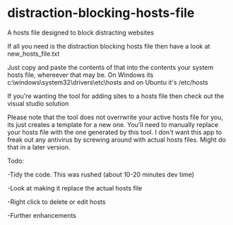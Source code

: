 # distraction-blocking-hosts-file
A hosts file designed to block distracting websites


If all you need is the distraction blocking hosts file then have a look at new_hosts_file.txt

Just copy and paste the contents of that into the contents your system hosts file, whereever that may be. On Windows its c:\windows\system32\drivers\etc\hosts and on Ubuntu it's /etc/hosts


If you're wanting the tool for adding sites to a hosts file then check out the visual studio solution

Please note that the tool does not overrwrite your active hosts file for you, its just creates a template for a new one.  You'll need to manually replace your hosts file with the one generated by this tool. I don't want this app to freak out any antivirus by screwing around with actual hosts files. Might do that in a later version.


Todo:

-Tidy the code. This was rushed (about 10-20 minutes dev time)

-Look at making it replace the actual hosts file

-Right click to delete or edit hosts

-Further enhancements
